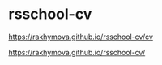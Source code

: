 # rsschool-cv

https://rakhymova.github.io/rsschool-cv/cv

https://rakhymova.github.io/rsschool-cv/
